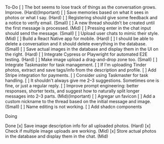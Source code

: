 To-Do
[ ] The bot seems to lose track of things as the conversation grows. Improve. (Hard)(Important)
[ ] Save memories based on what it sees in photos or what I say. (Hard)
[ ] Registering should give some feedback and a notice to verify email. (Small)
[ ] A new thread shouldn’t be created until the first message is processed. (Mid)
[ ] Pressing enter in the chat input should send the message. (Small)
[ ] Upload user chats to mimic their style. (Mid)
[ ] Build a React Native app for mobile. (Hard)
[ ] I should be able to delete a conversation and it should delete everything in the database. (Small)
[ ] Save actual images in the database and display them in the UI on the right. (Hard)
[ ] Integrate Cypress or Playwright for automated E2E testing. (Hard)
[ ] Make image upload a drag-and-drop zone too. (Small)
[ ] Integrate Taskmaster for task management.
[ ] If I'm uploading Tinder photos, extract and save tags/info from the description and profile.
[ ] Add Stripe integration for payments.
[ ] Consider using Taskmaster for task handling.
[ ] It shouldn't always give me 2–3 suggestions. Sometimes one is fine, or just a regular reply.
[ ] Improve prompt engineering: better responses, shorter texts, and suggest how to naturally split longer messages into 2–3 parts. (Mid)(Important)
[ ] Agregar un favicon
[ ] Add a custom nickname to the thread based on the initial message and image. (Small)
[ ] Name editing is not working.
[ ] Add shadcn components

Doing


Done
[x] Save image description info for all uploaded photos. (Hard)
[x] Check if multiple image uploads are working. (Mid)
[x] Store actual photos in the database and display them in the chat. (Mid)

